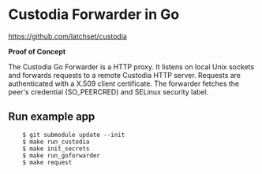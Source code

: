 # Custodia Forwarder in Go

https://github.com/latchset/custodia

**Proof of Concept**

The Custodia Go Forwarder is a HTTP proxy. It listens on local Unix sockets
and forwards requests to a remote Custodia HTTP server. Requests are
authenticated with a X.509 client certificate. The forwarder fetches
the peer's credential (SO_PEERCRED) and SELinux security label.

## Run example app

```
    $ git submodule update --init
    $ make run_custodia
    $ make init_secrets
    $ make run_goforwarder
    $ make request
```
